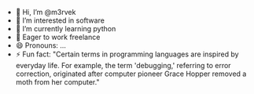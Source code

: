 - 👋 Hi, I’m @m3rvek
- 👀 I’m interested in software
- 🌱 I’m currently learning python
- 💞️ Eager to work freelance
- 😄 Pronouns: ...
- ⚡ Fun fact: "Certain terms in programming languages are inspired by everyday life.
   For example, the term 'debugging,' referring to error correction, originated after computer pioneer Grace Hopper removed a moth from her computer."

<!---
m3rvek/m3rvek is a ✨ special ✨ repository because its `README.md` (this file) appears on your GitHub profile.
You can click the Preview link to take a look at your changes.
--->
